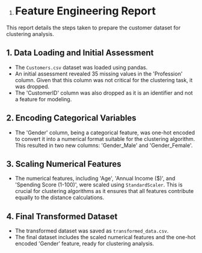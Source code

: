 1. # Feature Engineering Report

This report details the steps taken to prepare the customer dataset for clustering analysis.

## 1. Data Loading and Initial Assessment
- The `Customers.csv` dataset was loaded using pandas.
- An initial assessment revealed 35 missing values in the 'Profession' column. Given that this column was not critical for the clustering task, it was dropped.
- The 'CustomerID' column was also dropped as it is an identifier and not a feature for modeling.

## 2. Encoding Categorical Variables
- The 'Gender' column, being a categorical feature, was one-hot encoded to convert it into a numerical format suitable for the clustering algorithm. This resulted in two new columns: 'Gender_Male' and 'Gender_Female'.

## 3. Scaling Numerical Features
- The numerical features, including 'Age', 'Annual Income ($)', and 'Spending Score (1-100)', were scaled using `StandardScaler`. This is crucial for clustering algorithms as it ensures that all features contribute equally to the distance calculations.

## 4. Final Transformed Dataset
- The transformed dataset was saved as `transformed_data.csv`.
- The final dataset includes the scaled numerical features and the one-hot encoded 'Gender' feature, ready for clustering analysis.

